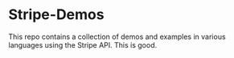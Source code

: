 # Stripe-Demos
This repo contains a collection of demos and examples in various languages using the Stripe API. This is good.

